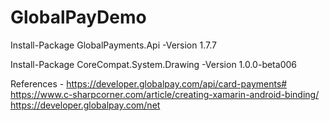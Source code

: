 # GlobalPayDemo

Install-Package GlobalPayments.Api -Version 1.7.7

Install-Package CoreCompat.System.Drawing -Version 1.0.0-beta006

References -
https://developer.globalpay.com/api/card-payments#
https://www.c-sharpcorner.com/article/creating-xamarin-android-binding/
https://developer.globalpay.com/net

